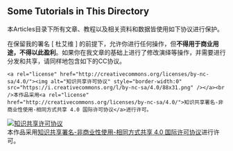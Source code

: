 ## Some Tutorials in This Directory

本Articles目录下所有文章、教程以及相关资料和数据皆使用如下协议进行保护。

在保留我的署名 [ 杜艾维 ] 的前提下，允许你进行任何操作，但**不得用于商业用途，不得以此盈利**。如果你在我文章的基础上进行了修改演绎等操作，并需要进行分发和共享，请同样地包含如下的CC协议。

```
<a rel="license" href="http://creativecommons.org/licenses/by-nc-sa/4.0/"><img alt="知识共享许可协议" style="border-width:0" src="https://i.creativecommons.org/l/by-nc-sa/4.0/88x31.png" /></a><br />本作品采用<a rel="license" href="http://creativecommons.org/licenses/by-nc-sa/4.0/">知识共享署名-非商业性使用-相同方式共享 4.0 国际许可协议</a>进行许可。
```

<a rel="license" href="http://creativecommons.org/licenses/by-nc-sa/4.0/"><img alt="知识共享许可协议" style="border-width:0" src="https://i.creativecommons.org/l/by-nc-sa/4.0/88x31.png" /></a><br />本作品采用<a rel="license" href="http://creativecommons.org/licenses/by-nc-sa/4.0/">知识共享署名-非商业性使用-相同方式共享 4.0 国际许可协议</a>进行许可。
